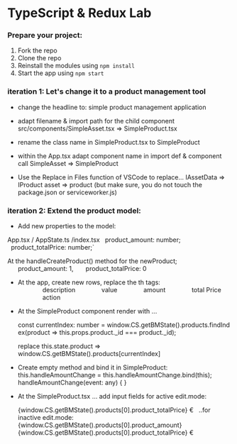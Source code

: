 # TypeScript & Redux Lab

### Prepare your project:

1. Fork the repo
2. Clone the repo
3. Reinstall the modules using `npm install`
4. Start the app using `npm start`

### iteration 1: Let's change it to a product management tool

- change the headline to: simple product management application

- adapt filename & import path for the child component
    src/components/SimpleAsset.tsx => SimpleProduct.tsx

- rename the class name in SimpleProduct.tsx to SimpleProduct

- within the App.tsx adapt component name  in import def & component call 
    SimpleAsset => SimpleProduct

- Use the Replace in Files function of VSCode to replace...
IAssetData =>  IProduct
asset => product (but make sure, you do not touch the package.json or serviceworker.js)

### iteration 2: Extend the product model:

* Add new properties to the model: 

App.tsx / AppState.ts /index.tsx
	  product_amount: number; 
	  product_totalPrice: number;`
	
At the handleCreateProduct() method for the newProduct;
	      product_amount: 1,
	      product_totalPrice: 0
	
	
* At the app, create new rows, replace the th tags:
	           <tr>  
	              <th>description</th>
	              <th>value</th>
	              <th>amount</th>
	              <th>total Price</th>
	              <th>action</th>
	            </tr>
	
* At the SimpleProduct component render with ...
	
	const currentIndex: number = window.CS.getBMState().products.findIndex(product => this.props.product._id === product._id);
	
	
	replace this.state.product => window.CS.getBMState().products[currentIndex]

* Create empty method and bind it in SimpleProduct: 
	this.handleAmountChange = this.handleAmountChange.bind(this);
	handleAmountChange(event: any) { }

* At the SimpleProduct.tsx … add input fields for active edit.mode:
	
	<td><input type="number" name="value" value={window.CS.getBMState().products[0].product_amount} 
	onChange={this.handleAmountChange} /></td>
	
	<td>{window.CS.getBMState().products[0].product_totalPrice} €</td>
	 
	..for inactive edit.mode:
	
	<td>{window.CS.getBMState().products[0].product_amount}</td>
	<td>{window.CS.getBMState().products[0].product_totalPrice} €</td>
 

